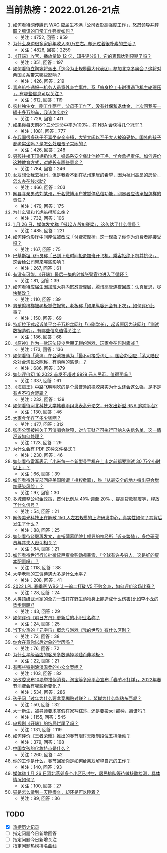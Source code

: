 # 当前热榜：2022.01.26-21点
1. [如何看待网传腾讯 WXG 应届生不满「公司表彰高强度工作」，怒怼领导并辞职？腾讯的日常工作强度如何？](https://www.zhihu.com/question/513455529)
    * 关注：4752, 回答：959
2. [为什么身边很多家庭年收入30万左右，却还过着很朴素的生活？](https://www.zhihu.com/question/307170588)
    * 关注：4826, 回答：2259
3. [《开端》收官，播放量破 12 亿，知乎评分9.1，它的表现达到预期了吗？](https://www.zhihu.com/question/513355714)
    * 关注：351, 回答：197
4. [如何看待立陶宛将派出「迄今为止规模最大代表团」参加北京冬奥会？这将对两国关系带来哪些影响？](https://www.zhihu.com/question/513321187)
    * 关注：426, 回答：219
5. [青岛航空通报一机务人员意外身亡事件，系「俯身捡工卡时遭遇飞机主轮碾压 」，有哪些信息可以关注？](https://www.zhihu.com/question/513448468)
    * 关注：612, 回答：119
6. [农村独生女，刚工作两年，父母不工作了，没有社保和退休金，上次问我买一辆十多万的车，我该怎么办?](https://www.zhihu.com/question/512930129)
    * 关注：726, 回答：411
7. [如果你每天前8个三分球命中率为100%，在 NBA 会获得几个冠军？](https://www.zhihu.com/question/456430700)
    * 关注：1081, 回答：777
8. [在我国很多孩子不喜坐安全座椅，大哭大闹以至于大人被迫妥协。国外的孩子都老实坐吗？是怎么处理孩子哭闹的？](https://www.zhihu.com/question/63252560)
    * 关注：426, 回答：248
9. [男孩往楼下顶棚扔垃圾，妈妈系安全绳让他捡干净，学会承担责任。如何评价这种教育方式，对成长有哪些意义？](https://www.zhihu.com/question/513288405)
    * 关注：784, 回答：246
10. [女友想让我去杭州，但是我看不到在杭州定居的希望，因为杭州高昂的房价，怎么办在线求助?](https://www.zhihu.com/question/511411992)
    * 关注：466, 回答：203
11. [网暴寻亲男孩刘某州，千名微博用户被暂停私信功能，网暴者应该承担怎样的责任？](https://www.zhihu.com/question/513446693)
    * 关注：479, 回答：175
12. [为什么猫和老虎长得那么像？](https://www.zhihu.com/question/25849509)
    * 关注：732, 回答：106
13. [1 月 26 日，媒体发文称「挺起 A 股的脊梁」，这传达了什么信号？](https://www.zhihu.com/question/513433779)
    * 关注：485, 回答：221
14. [如何评价影厅中间座位被改成「付费按摩椅」这一现象？你作为消费者能接受吗？](https://www.zhihu.com/question/512998059)
    * 关注：167, 回答：75
15. [巴基斯坦飞行员称「已到下班时间拒绝加班开飞机，乘客拒绝下机并抗议」，这会给公司带来哪些影响？](https://www.zhihu.com/question/512701290)
    * 关注：267, 回答：61
16. [有没有可能，《开端》最后一集的时候张警官也进入了循环？](https://www.zhihu.com/question/513372336)
    * 关注：81, 回答：39
17. [如何看待应届生因加班大群内怒怼管理层，腾讯高管连夜回应：认真反思，尽快整改？](https://www.zhihu.com/question/513499430)
    * 关注：110, 回答：39
18. [男孩偷槟榔被老板抓住报警，老板称「如果纵容还会有下次」，如何评价此事？](https://www.zhihu.com/question/512980811)
    * 关注：150, 回答：69
19. [特斯拉正式起诉某平台千万粉丝网红「小刚学长」，起诉原因为该网红「测试数据造假」，有哪些信息值得关注？](https://www.zhihu.com/question/513482686)
    * 关注：186, 回答：68
20. [《原神》作为一款玩法较少后期无聊的游戏，玩家会在何时骤减？](https://www.zhihu.com/question/511275503)
    * 关注：173, 回答：136
21. [如何看待「湾湾」在台湾被选为「最不可接受词汇」，国台办回应「系大陆民众对台湾民众昵称，有萌萌的感觉」？](https://www.zhihu.com/question/513457634)
    * 关注：686, 回答：379
22. [如何评价幻 16 2022 首发不超过 9999 元人民币，值得买吗？](https://www.zhihu.com/question/513204578)
    * 关注：337, 回答：61
23. [《海贼王》中路飞明明吃的是个最普通的橡胶果实为什么还会这么强，是不是有点不符合逻辑？](https://www.zhihu.com/question/512955713)
    * 关注：232, 回答：139
24. [如何看待河北科技大学韩春雨组发表高分论文，开发出新型 RNA 追踪平台?](https://www.zhihu.com/question/513279962)
    * 关注：130, 回答：46
25. [大家今年存了多少钱啊？](https://www.zhihu.com/question/505569461)
    * 关注：477, 回答：312
26. [张杰公司被拖欠千万演唱会款项，对方无财产可执行已纳入失信名单，这一情况该如何处理？](https://www.zhihu.com/question/513332561)
    * 关注：123, 回答：29
27. [为什么会有 PDF 这种文件格式？](https://www.zhihu.com/question/512913044)
    * 关注：230, 回答：46
28. [如何看待雷军表示「小米每一个新型号手机在上市之前都要测试 30 万个小时以上」？](https://www.zhihu.com/question/513484500)
    * 关注：66, 回答：39
29. [如何看待外交部回应美国所谓「授权撤离」，称「从最安全的地方撤出只会增加感染风险」？](https://www.zhihu.com/question/513493861)
    * 关注：97, 回答：30
30. [多城调整公积金政策，首付比例从 40% 调至 20% 、提高贷款额度等，释放了什么信号？](https://www.zhihu.com/question/513145397)
    * 关注：54, 回答：21
31. [网传美光科技正在解散 150 人左右规模的上海研发中心，真实性如何？其背后发生了什么？](https://www.zhihu.com/question/513328736)
    * 关注：88, 回答：25
32. [如何看待饶毅再发文，直指蒲慕明院士领导的神经所「近亲繁殖」，多位研究员与其夫人密切相关？](https://www.zhihu.com/question/513481783)
    * 关注：84, 回答：21
33. [如何看待世行行长批微软巨资收购动视暴雪，「全球有许多穷人，这是好的资本配置吗」？](https://www.zhihu.com/question/512933616)
    * 关注：118, 回答：38
34. [大学老师的工资待遇大多是什么水平？](https://www.zhihu.com/question/512745639)
    * 关注：208, 回答：41
35. [2022 LPL 春季赛 WBG 让一追二打破 V5 不败金身，如何评价这场比赛？](https://www.zhihu.com/question/513494504)
    * 关注：28, 回答：24
36. [人类顶级武术家的全力一击打在野生动物身上能造成什么伤害(比如李小龙的垫步侧踢)?](https://www.zhihu.com/question/512921628)
    * 关注：43, 回答：29
37. [如何评价《明日方舟》更新后的小职业名称？](https://www.zhihu.com/question/513131316)
    * 关注：24, 回答：25
38. [当下火热的「元宇宙」概念与游戏《我的世界》有什么区别？](https://www.zhihu.com/question/507403139)
    * 关注：73, 回答：38
39. [你会在意你以后对象的学历吗？](https://www.zhihu.com/question/513485829)
    * 关注：76, 回答：72
40. [为什么星级酒店的客房多数选择地毯而非地板？](https://www.zhihu.com/question/509086157)
    * 关注：22, 回答：21
41. [有哪些特别浪漫温柔的小众文案呢？](https://www.zhihu.com/question/504989431)
    * 关注：103, 回答：82
42. [发改委发布10项举措促消费，淘宝等多家平台宣布「春节不打烊」，2022年春节消费会有哪些新变化？](https://www.zhihu.com/question/513290835)
    * 关注：534, 回答：286
43. [孩子问「过年为什么要拿浆糊贴对联？」，浆糊为什么能粘东西呢？](https://www.zhihu.com/question/512451806)
    * 关注：50, 回答：32
44. [大一新生，被导师要求寒假在家写综述，还是要投sci 那种，离谱吗？](https://www.zhihu.com/question/513185929)
    * 关注：1155, 回答：545
45. [电视剧《开端》的结局烂尾了吗？](https://www.zhihu.com/question/513361417)
    * 关注：131, 回答：119
46. [如何评价《王者荣耀》推出的春节限时无限制段位五排活动？](https://www.zhihu.com/question/513256169)
    * 关注：379, 回答：168
47. [中国女孩的化妆特点是什么？](https://www.zhihu.com/question/451036275)
    * 关注：260, 回答：42
48. [你的工作是什么，春节回家你是如何给亲友解释自己的工作？](https://www.zhihu.com/question/309544726)
    * 关注：140, 回答：93
49. [媒体称 1 月 26 日河北燕郊多个小区已封控，居民排队等待做核酸检测，具体情况如何？](https://www.zhihu.com/question/513437975)
    * 关注：100, 回答：27
50. [猫是怎么做到一天睡很久，却还是可以睡着？](https://www.zhihu.com/question/513053490)
    * 关注：89, 回答：36
## TODO
* [x] [热榜历史记录](hot_history/AllHot.md)
* [ ] 指定问题今日新增回答
* [ ] 指定问题今日新增关注
* [ ] 指定问题热榜排名曲线

